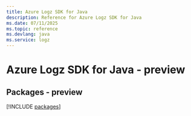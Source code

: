 ```yaml
---
title: Azure Logz SDK for Java
description: Reference for Azure Logz SDK for Java
ms.date: 07/11/2025
ms.topic: reference
ms.devlang: java
ms.service: logz
---
```

# Azure Logz SDK for Java - preview
## Packages - preview
[!INCLUDE [packages](logz-index.md)]